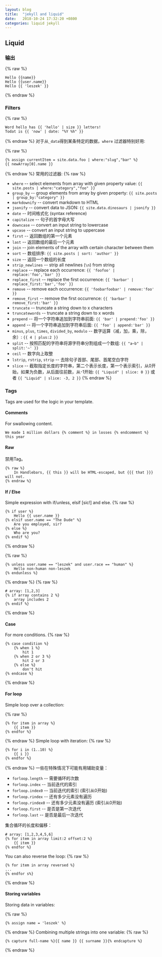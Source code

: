 ```yaml
---
layout: blog
title:  "jekyll and liquid"
date:   2018-10-24 17:32:20 +0800
categories: liquid jekyll
---
```


## Liquid

### 输出
{% raw %}
``` liquid
Hello {{name}}
Hello {{user.name}}
Hello {{ 'leszek' }}
```
{% endraw %}
### Filters

{% raw %}
``` liquid
Word hello has {{ 'hello' | size }} letters!
Todat is {{ 'now' | date: "%Y %h" }}
```
{% endraw %}
对于从`_data`得到某条特定的数据，`where` 过滤器特别好用:

{% raw %}
```liquid
{% assign currentItem = site.data.foo | where:"slug","bar" %}
{{ newArray[0].name }}
```
{% endraw %}
常用的过滤器:
{% raw %}
- `where` -- select elements from array with given property value: `{{ site.posts | where:"category","foo" }}`
- `group_by` -- group elements from array by given property: `{{ site.posts | group_by:"category" }}`
- `markdownify` -- convert markdown to HTML
- `jsonify` -- convert data to JSON: `{{ site.data.dinosaurs | jsonify }}`
- `date` -- 时间格式化 (syntax reference)
- `capitalize` -- 句子的首字母大写
- `downcase` -- convert an input string to lowercase
- `upcase` -- convert an input string to uppercase
- `first` -- 返回数组的第一个元素
- `last` -- 返回数组的最后一个元素
- `join` -- join elements of the array with certain character between them
- `sort` -- 数组排序: `{{ site.posts | sort: 'author' }}`
- `size` -- 返回一个数组的长度
- `strip_newlines` -- strip all newlines (`\n`) from string
- `replace` -- replace each occurrence: `{{ 'foofoo' | replace:'foo','bar' }}`
- `replace_first` -- replace the first occurrence: `{{ 'barbar' | replace_first:'bar','foo' }}`
- `remove` -- remove each occurrence: `{{ 'foobarfoobar' | remove:'foo' }}`
- `remove_first` -- remove the first occurrence: `{{ 'barbar' | remove_first:'bar' }}`
- `truncate` -- truncate a string down to x characters
- `truncatewords` -- truncate a string down to x words
- `prepend` -- 将一个字符串追加到字符串前面: `{{ 'bar' | prepend:'foo' }}`
- `append` -- 将一个字符串追加到字符串后面: `{{ 'foo' | append:'bar' }}`
- `minus`, `plus`, `times`, `divided_by`, `modulo` -- 数字运算（减，加，乘，除，余）: `{{ 4 | plus:2 }}`
- `split` -- 按照匹配的字符串将源字符串分割组成一个数组: `{{ "a~b" | split:'~' }}`
- `ceil` -- 数字向上取整
- `lstrip`, `rstrip`, `strip` -- 去除句子首部、尾部、首尾空白字符
- `slice` -- 截取指定长度的字符串，第二个表示长度，第一个表示索引，从0开始，如果为负数，从后面往前数，从-1开始: `{{ "Liquid" | slice: 0 }}` 或者 `{{ "Liquid" | slice: -3, 2 }}`
{% endraw %}
### Tags

Tags are used for the logic in your template.


#### Comments

For swallowing content.

```
We made 1 million dollars {% comment %} in losses {% endcomment %} this year
```


#### Raw

禁用Tag。

```
{% raw %}
    In Handlebars, {{ this }} will be HTML-escaped, but {{{ that }}} will not.
{% endraw %}
```

#### If / Else

Simple expression with if/unless, elsif [sic!] and else.
{% raw %}
```
{% if user %}
    Hello {{ user.name }}
{% elsif user.name == "The Dude" %}
    Are you employed, sir?
{% else %}
    Who are you?
{% endif %}
```
{% endraw %}

{% raw %}
```
{% unless user.name == "leszek" and user.race == "human" %}
    Hello non-human non-leszek
{% endunless %}
```
{% endraw %}
{% raw %}
```
# array: [1,2,3]
{% if array contains 2 %}
    array includes 2
{% endif %}
```
{% endraw %}

#### Case

For more conditions.
{% raw %}
```
{% case condition %}
    {% when 1 %}
        hit 1
    {% when 2 or 3 %}
        hit 2 or 3
    {% else %}
        don't hit
{% endcase %}
```
{% endraw %}

#### For loop

Simple loop over a collection:

{% raw %}
```
{% for item in array %}
    {{ item }}
{% endfor %}
```
{% endraw %}
Simple loop with iteration:
{% raw %}
```
{% for i in (1..10) %}
    {{ i }}
{% endfor %}
```
{% endraw %}
一些在特殊情况下可能有用辅助变量：

- `forloop.length` -- 需要循环的次数
- `forloop.index` -- 当前迭代的索引
- `forloop.index0` -- 当前迭代的索引 (索引从0开始)
- `forloop.rindex` -- 还有多少元素没有遍历
- `forloop.rindex0` -- 还有多少元素没有遍历 (索引从0开始)
- `forloop.first` -- 是否是第一次迭代
- `forloop.last` -- 是否是最后一次迭代

集合循环的长度和偏移：
```
# array: [1,2,3,4,5,6]
{% for item in array limit:2 offset:2 %}
    {{ item }}
{% endfor %}
```

You can also reverse the loop:
{% raw %}
```
{% for item in array reversed %}
...
{% endfor s%}
```
{% endraw %}
#### Storing variables

Storing data in variables:

{% raw %}
```
{% assign name = 'leszek' %}
```
{% endraw %}
Combining multiple strings into one variable:
{% raw %}
```
{% capture full-name %}{{ name }} {{ surname }}{% endcapture %}
```
{% endraw %}
